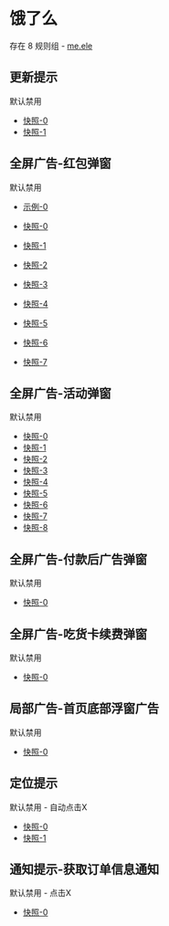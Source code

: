 # 饿了么

存在 8 规则组 - [me.ele](/src/apps/me.ele.ts)

## 更新提示

默认禁用

- [快照-0](https://i.gkd.li/i/12650280)
- [快照-1](https://i.gkd.li/i/13206819)

## 全屏广告-红包弹窗

默认禁用

- [示例-0](https://m.gkd.li/57941037/25425b3a-309d-464d-bbb5-091715675fcd)

- [快照-0](https://i.gkd.li/i/12650238)
- [快照-1](https://i.gkd.li/i/13294893)
- [快照-2](https://i.gkd.li/i/13331361)
- [快照-3](https://i.gkd.li/i/13362974)
- [快照-4](https://i.gkd.li/i/13376008)
- [快照-5](https://i.gkd.li/i/13710581)
- [快照-6](https://i.gkd.li/i/12650713)
- [快照-7](https://i.gkd.li/i/14472929)

## 全屏广告-活动弹窗

默认禁用

- [快照-0](https://i.gkd.li/i/12726709)
- [快照-1](https://i.gkd.li/i/13476719)
- [快照-2](https://i.gkd.li/i/13523508)
- [快照-3](https://i.gkd.li/i/13685037)
- [快照-4](https://i.gkd.li/i/13476611)
- [快照-5](https://i.gkd.li/i/13523541)
- [快照-6](https://i.gkd.li/i/13710574)
- [快照-7](https://i.gkd.li/i/13710591)
- [快照-8](https://i.gkd.li/i/14050401)

## 全屏广告-付款后广告弹窗

默认禁用

- [快照-0](https://i.gkd.li/i/13205301)

## 全屏广告-吃货卡续费弹窗

默认禁用

- [快照-0](https://i.gkd.li/i/13295007)

## 局部广告-首页底部浮窗广告

默认禁用

- [快照-0](https://i.gkd.li/i/13710588)

## 定位提示

默认禁用 - 自动点击X

- [快照-0](https://i.gkd.li/i/13710588)
- [快照-1](https://i.gkd.li/i/13710585)

## 通知提示-获取订单信息通知

默认禁用 - 点击X

- [快照-0](https://i.gkd.li/i/13931205)
